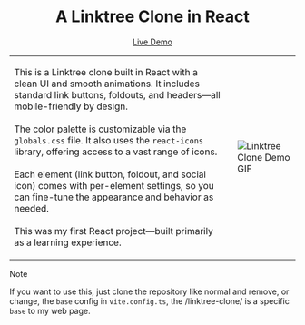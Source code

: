 <h1 align="center">A Linktree Clone in React</h1>

<div align="center">
    <a href="https://demos.lrh04.dev/linktree-clone/" target="_blank">Live Demo</a>
</div>

<div align="center">
    <table>
        <tr>
            <td align="left" style="vertical-align: top; padding-right: 20px;">
                <p>
                    This is a Linktree clone built in React with a clean UI and smooth animations. It includes standard link buttons, foldouts, and headers—all mobile-friendly by design.
                    <br><br>
                    The color palette is customizable via the <code>globals.css</code> file. It also uses the <code>react-icons</code> library, offering access to a vast range of icons.
                    <br><br>
                    Each element (link button, foldout, and social icon) comes with per-element settings, so you can fine-tune the appearance and behavior as needed.
                    <br><br>
                    This was my first React project—built primarily as a learning experience.
                </p>
            </td>
            <td>
                <img src="http://demos.lrh04.dev/linktree-clone/demo.gif" alt="Linktree Clone Demo GIF">
            </td>
        </tr>
    </table>
</div>

>[!NOTE]
> If you want to use this, just clone the repository like normal and remove, or change, the `base` config in `vite.config.ts`, the /linktree-clone/ is a specific `base` to my web page.